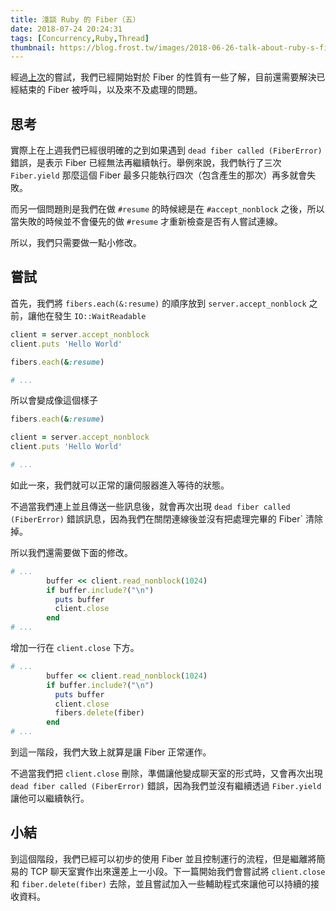 ```yaml
---
title: 淺談 Ruby 的 Fiber（五）
date: 2018-07-24 20:24:31
tags: [Concurrency,Ruby,Thread]
thumbnail: https://blog.frost.tw/images/2018-06-26-talk-about-ruby-s-fiber-part-1/thumbnail.jpg
---
```


經過[上次](https://blog.frost.tw/posts/2018/07/17/Talk-about-ruby-s-fiber-Part-4/)的嘗試，我們已經開始對於 Fiber 的性質有一些了解，目前還需要解決已經結束的 Fiber 被呼叫，以及來不及處理的問題。

<!-- more -->

## 思考

實際上在上週我們已經很明確的之到如果遇到 `dead fiber called (FiberError)` 錯誤，是表示 Fiber 已經無法再繼續執行。舉例來說，我們執行了三次 `Fiber.yield` 那麼這個 Fiber 最多只能執行四次（包含產生的那次）再多就會失敗。

而另一個問題則是我們在做 `#resume` 的時候總是在 `#accept_nonblock` 之後，所以當失敗的時候並不會優先的做 `#resume` 才重新檢查是否有人嘗試連線。

所以，我們只需要做一點小修改。

## 嘗試

首先，我們將 `fibers.each(&:resume)` 的順序放到 `server.accept_nonblock` 之前，讓他在發生 `IO::WaitReadable`

```ruby
client = server.accept_nonblock
client.puts 'Hello World'

fibers.each(&:resume)

# ...
```

所以會變成像這個樣子

```ruby
fibers.each(&:resume)

client = server.accept_nonblock
client.puts 'Hello World'

# ...
```

如此一來，我們就可以正常的讓伺服器進入等待的狀態。

不過當我們連上並且傳送一些訊息後，就會再次出現 `dead fiber called (FiberError)` 錯誤訊息，因為我們在關閉連線後並沒有把處理完畢的 Fiber` 清除掉。

所以我們還需要做下面的修改。

```ruby
# ...
        buffer << client.read_nonblock(1024)
        if buffer.include?("\n")
          puts buffer
          client.close
        end
# ...
```

增加一行在 `client.close` 下方。

```ruby
# ...
        buffer << client.read_nonblock(1024)
        if buffer.include?("\n")
          puts buffer
          client.close
          fibers.delete(fiber)
        end
# ...
```

到這一階段，我們大致上就算是讓 Fiber 正常運作。

不過當我們把 `client.close` 刪除，準備讓他變成聊天室的形式時，又會再次出現 `dead fiber called (FiberError)` 錯誤，因為我們並沒有繼續透過 `Fiber.yield` 讓他可以繼續執行。

## 小結

到這個階段，我們已經可以初步的使用 Fiber 並且控制運行的流程，但是繼離將簡易的 TCP 聊天室實作出來還差上一小段。下一篇開始我們會嘗試將 `client.close` 和 `fiber.delete(fiber)` 去除，並且嘗試加入一些輔助程式來讓他可以持續的接收資料。
